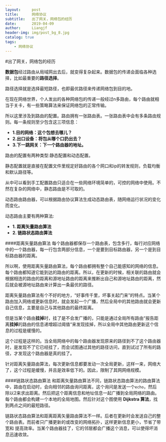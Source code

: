 ```yaml
---
layout:     post                  
title:      网络协议
subtitle:   出了网关，网络包的经历
date:       2019-04-09          
author:     Liangjf                  
header-img: img/post_bg_8.jpg
catalog: true                      
tags:                       
    - 网络协议
---
```


#出了网关，网络包的经历

**数据包**经过路由从局域网出去后，就变得复杂起来。数据包的传递会面临各种选择，比如最重要的**路径选择**。

路径选择就是选择最短路径，也即最优路径来传递网络包到目的地。

在现在网络世界，个人发出的各种网络包的传递一般经过n多路由，每个路由就相当于关卡，有一些策略算法来保证网络包的正常传输。

所以这里涉及到路由的配置。路由拥有一张路由表。一张路由表中会有多条路由规则。每一条规则至少包含这三项信息：

- **1.目的网络：这个包想去哪儿？**
- **2.出口设备：将包从哪个口扔出去？**
- **3.下一跳网关：下一个路由器的地址。**

路由的配置有两种类型:静态配置和动态配置。

静态配置就是直接在配置文件里规定好路由的各个网口和ip的转发规则，负载均衡和默认路径等。

从中可以看到手工配置路由只适合在一些网络环境简单的，可控的网络中使用。不然在复杂的网络中，静态路由是不可取的。

动态路由路由器，可以根据路由协议算法生成动态路由表，随网络运行状况的变化而变化。

动态路由主要有两种算法:

- **1. 距离矢量路由算法**
- **2. 链路状态路由算法**

####距离矢量路由算法
每个路由器都保存一个路由表，包含多行，每行对应网络中的一个路由器，每一行包含两部分信息，一个是要到目标路由器，另一个是到目标路由器的距离。

所以啊，使用距离矢量路由算法，每个路由都拥有整个自己能感知的网络的信息。每个路由都知道它能到达的路由的距离。所以，在更新的时候，相关联的路由就会根据相连的路由的距离和源地址路由的距离来推断出自己和源地址路由的距离，然后就会被源地址路由来计算出一条最优的路径。

距离矢量路由算法有个不好的地方，“好事传千里，坏事关起门来”的特点。当某个路由加入网络或更新信息时，就会发起一个广播，然后全局中的其他路由就会更新自己信息，主要是自己与其他路由的最终距离。

但是当某个路由**挂掉**时，挂了是不会发广播的，只能是通过全局所有路由“报告距离**挂掉**的路由的信息递增超过阈值“来发现挂掉，所以全局中其他路由更新这个信息的过程是缓慢的。

这个过程是这样的。当全局网络中的每个路由器发现原来的路径到不了这个路由器时，是发现不了它已经挂了，而会试图通过其他的路径访问，直到试过了所有的路径，才发现这个路由器是真的挂了。

针对距离矢量路由算法，每次更新信息都要发动一次全局更新，这样一来，网络大了，这个过程是缓慢，并且是效率低下的。因此，限制了其网网络规模。

####链路状态路由算法
和距离矢量路由算法不同，链路状态路由算法的路由算法中，路由在启动时，会向相邻的路由询问距离，这个询问是发送一个`echo`，然后除以2来求出距离。然后把这个距离信息和地址信息一起广播到全局网络的路由。每个路由都会构建一个本地的全局地图。然后针对这个图使用 **Dijkstra 算法**，找到两点之间的最短路径。

链路状态路由算法和距离距离矢量路由算法不一样。后者在更新时会发送自己的整个路由表。而前者只广播更新的或改变的网络拓扑，这样更新信息更小，节省了带宽和 提高效率。当某个路由器挂了，它的邻居都会广播这个消息，可以使得坏消息迅速收敛。